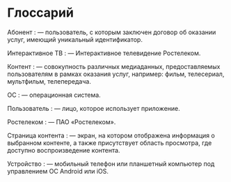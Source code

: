 # Глоссарий

Абонент
: — пользователь, с которым заключен договор об оказании услуг, имеющий уникальный идентификатор.

Интерактивное ТВ
: — Интерактивное телевидение Ростелеком.

Контент
: — совокупность различных медиаданных, предоставляемых пользователям в рамках оказания услуг, например: фильм, телесериал, мультфильм, телепередача.

ОС
: — операционная система.

Пользователь
: — лицо, которое использует приложение.

Ростелеком
: — ПАО «Ростелеком».

Страница контента
: — экран, на котором отображена информация о выбранном контенте, а также присутствует область просмотра, где доступно воспроизведение контента.

Устройство
: — мобильный телефон или планшетный компьютер под управлением ОС Android или iOS.